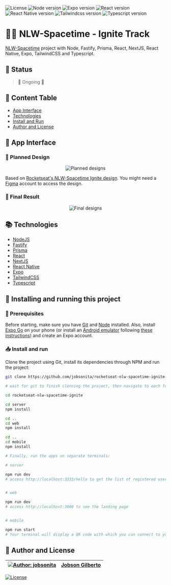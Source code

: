 ![License](https://img.shields.io/github/license/jobsonita/rocketseat-nlw-spacetime-ignite?color=blue)
![Node version](https://img.shields.io/badge/node-18.16.0-brightgreen)
![Expo version](https://img.shields.io/badge/expo-48.0.15-blue)
![React version](https://img.shields.io/badge/react-18.2.0-blue)
![React Native version](https://img.shields.io/badge/react--native-0.71.7-blue)
![Tailwindcss version](https://img.shields.io/badge/tailwindcss-3.3.2-blue)
![Typescript version](https://img.shields.io/badge/typescript-4.9.4-lightgrey)

# :rocket::seat: NLW-Spacetime - Ignite Track

[NLW-Spacetime](https://app.rocketseat.com.br/events/nlw-spacetime/) project with Node, Fastify, Prisma, React, NextJS, React Native, Expo, TailwindCSS and Typescript.

## :hammer: Status

> :construction: Ongoing :wrench:

## :bookmark: Content Table
<!--ts-->
  * [App Interface](#newspaper-app-interface)
  * [Technologies](#books-technologies)
  * [Install and Run](#calling-installing-and-running-this-project)
  * [Author and License](#memo-author-and-license)
<!--te-->

## :newspaper: App Interface
### :iphone: Planned Design

<p align="center"><img alt="Planned designs" title="NLW-Spacetime Ignite Planned Designs" src="./.github/planned_designs.png"/></p>

Based on [Rocketseat's NLW-Spacetime Ignite design](https://www.figma.com/community/file/1240070456276424762). You might need a [Figma](https://figma.com) account to access the design.

### :tada: Final Result

<p align="center"><img alt="Final designs" title="NLW-Spacetime Ignite Final Designs" src="./.github/final_designs.png"/></p>

## :books: Technologies

- [NodeJS](https://nodejs.org/en/)
- [Fastify](https://www.fastify.io/)
- [Prisma](https://www.prisma.io/)
- [React](https://react.dev/)
- [NextJS](https://nextjs.org/)
- [React Native](https://reactnative.dev/)
- [Expo](https://expo.dev/)
- [TailwindCSS](https://tailwindcss.com/)
- [Typescript](https://www.typescriptlang.org/)

## :calling: Installing and running this project

### :wrench: Prerequisites

Before starting, make sure you have [Git](https://git-scm.com/) and [Node](https://nodejs.org/en/) installed. Also, install [Expo Go](https://expo.dev/client) on your phone (or install an [Android emulator](https://developer.android.com/studio/) following [these instructions](https://react-native.rocketseat.dev/virtual-devices/android-emulator)) and create an Expo account.

### :inbox_tray: Install and run

Clone the project using Git, install its dependencies through NPM and run the project:

```bash
git clone https://github.com/jobsonita/rocketseat-nlw-spacetime-ignite.git

# wait for git to finish clonning the project, then navigate to each folder (server, web and mobile) and install their dependencies:

cd rocketseat-nlw-spacetime-ignite

cd server
npm install

cd ..
cd web
npm install

cd ..
cd mobile
npm install

# Finally, run the apps on separate terminals:

# server

npm run dev
# access http://localhost:3333/hello to get the list of registered users (should be empty until you use prisma studio to add some users to the database)


# web

npm run dev
# access http://localhost:3000 to see the landing page


# mobile

npm run start
# Your terminal will display a QR code with which you can connect to your phone through Expo GO and run the application on your phone
```

## :memo: Author and License

[![Author: jobsonita](https://avatars.githubusercontent.com/u/1463583?s=48&v=4)](https://github.com/jobsonita/jobsonita) | [Jobson Gilberto](https://github.com/jobsonita/jobsonita)
-|-

[![License](https://img.shields.io/github/license/jobsonita/rocketseat-nlw-spacetime-ignite)](LICENSE)

